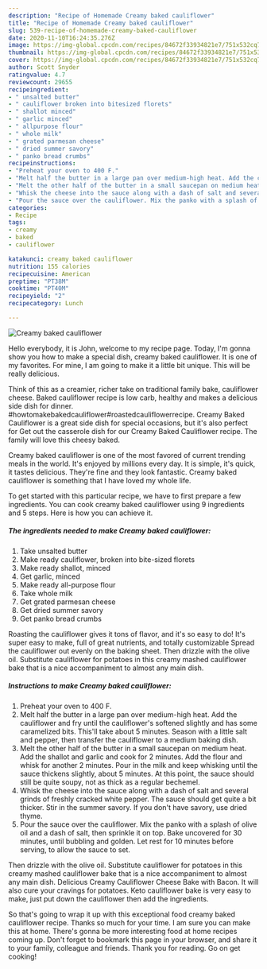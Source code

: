 ```yaml
---
description: "Recipe of Homemade Creamy baked cauliflower"
title: "Recipe of Homemade Creamy baked cauliflower"
slug: 539-recipe-of-homemade-creamy-baked-cauliflower
date: 2020-11-10T16:24:35.276Z
image: https://img-global.cpcdn.com/recipes/84672f33934821e7/751x532cq70/creamy-baked-cauliflower-recipe-main-photo.jpg
thumbnail: https://img-global.cpcdn.com/recipes/84672f33934821e7/751x532cq70/creamy-baked-cauliflower-recipe-main-photo.jpg
cover: https://img-global.cpcdn.com/recipes/84672f33934821e7/751x532cq70/creamy-baked-cauliflower-recipe-main-photo.jpg
author: Scott Snyder
ratingvalue: 4.7
reviewcount: 29655
recipeingredient:
- " unsalted butter"
- " cauliflower broken into bitesized florets"
- " shallot minced"
- " garlic minced"
- " allpurpose flour"
- " whole milk"
- " grated parmesan cheese"
- " dried summer savory"
- " panko bread crumbs"
recipeinstructions:
- "Preheat your oven to 400 F."
- "Melt half the butter in a large pan over medium-high heat. Add the cauliflower and fry until the cauliflower&#39;s softened slightly and has some caramelized bits. This&#39;ll take about 5 minutes. Season with a little salt and pepper, then transfer the cauliflower to a medium baking dish."
- "Melt the other half of the butter in a small saucepan on medium heat. Add the shallot and garlic and cook for 2 minutes. Add the flour and whisk for another 2 minutes. Pour in the milk and keep whisking until the sauce thickens slightly, about 5 minutes. At this point, the sauce should still be quite soupy, not as thick as a regular bechemel."
- "Whisk the cheese into the sauce along with a dash of salt and several grinds of freshly cracked white pepper. The sauce should get quite a bit thicker. Stir in the summer savory. If you don&#39;t have savory, use dried thyme."
- "Pour the sauce over the cauliflower. Mix the panko with a splash of olive oil and a dash of salt, then sprinkle it on top. Bake uncovered for 30 minutes, until bubbling and golden. Let rest for 10 minutes before serving, to allow the sauce to set."
categories:
- Recipe
tags:
- creamy
- baked
- cauliflower

katakunci: creamy baked cauliflower 
nutrition: 155 calories
recipecuisine: American
preptime: "PT38M"
cooktime: "PT40M"
recipeyield: "2"
recipecategory: Lunch

---
```



![Creamy baked cauliflower](https://img-global.cpcdn.com/recipes/84672f33934821e7/751x532cq70/creamy-baked-cauliflower-recipe-main-photo.jpg)

Hello everybody, it is John, welcome to my recipe page. Today, I'm gonna show you how to make a special dish, creamy baked cauliflower. It is one of my favorites. For mine, I am going to make it a little bit unique. This will be really delicious.

Think of this as a creamier, richer take on traditional family bake, cauliflower cheese. Baked cauliflower recipe is low carb, healthy and makes a delicious side dish for dinner. #howtomakebakedcauliflower#roastedcauliflowerrecipe. Creamy Baked Cauliflower is a great side dish for special occasions, but it&#39;s also perfect for Get out the casserole dish for our Creamy Baked Cauliflower recipe. The family will love this cheesy baked.

Creamy baked cauliflower is one of the most favored of current trending meals in the world. It's enjoyed by millions every day. It is simple, it's quick, it tastes delicious. They're fine and they look fantastic. Creamy baked cauliflower is something that I have loved my whole life.


To get started with this particular recipe, we have to first prepare a few ingredients. You can cook creamy baked cauliflower using 9 ingredients and 5 steps. Here is how you can achieve it.

<!--inarticleads1-->

##### The ingredients needed to make Creamy baked cauliflower:

1. Take  unsalted butter
1. Make ready  cauliflower, broken into bite-sized florets
1. Make ready  shallot, minced
1. Get  garlic, minced
1. Make ready  all-purpose flour
1. Take  whole milk
1. Get  grated parmesan cheese
1. Get  dried summer savory
1. Get  panko bread crumbs


Roasting the cauliflower gives it tons of flavor, and it&#39;s so easy to do! It&#39;s super easy to make, full of great nutrients, and totally customizable Spread the cauliflower out evenly on the baking sheet. Then drizzle with the olive oil. Substitute cauliflower for potatoes in this creamy mashed cauliflower bake that is a nice accompaniment to almost any main dish. 

<!--inarticleads2-->

##### Instructions to make Creamy baked cauliflower:

1. Preheat your oven to 400 F.
1. Melt half the butter in a large pan over medium-high heat. Add the cauliflower and fry until the cauliflower&#39;s softened slightly and has some caramelized bits. This&#39;ll take about 5 minutes. Season with a little salt and pepper, then transfer the cauliflower to a medium baking dish.
1. Melt the other half of the butter in a small saucepan on medium heat. Add the shallot and garlic and cook for 2 minutes. Add the flour and whisk for another 2 minutes. Pour in the milk and keep whisking until the sauce thickens slightly, about 5 minutes. At this point, the sauce should still be quite soupy, not as thick as a regular bechemel.
1. Whisk the cheese into the sauce along with a dash of salt and several grinds of freshly cracked white pepper. The sauce should get quite a bit thicker. Stir in the summer savory. If you don&#39;t have savory, use dried thyme.
1. Pour the sauce over the cauliflower. Mix the panko with a splash of olive oil and a dash of salt, then sprinkle it on top. Bake uncovered for 30 minutes, until bubbling and golden. Let rest for 10 minutes before serving, to allow the sauce to set.


Then drizzle with the olive oil. Substitute cauliflower for potatoes in this creamy mashed cauliflower bake that is a nice accompaniment to almost any main dish. Delicious Creamy Cauliflower Cheese Bake with Bacon. It will also cure your cravings for potatoes. Keto cauliflower bake is very easy to make, just put down the cauliflower then add the ingredients. 

So that's going to wrap it up with this exceptional food creamy baked cauliflower recipe. Thanks so much for your time. I am sure you can make this at home. There's gonna be more interesting food at home recipes coming up. Don't forget to bookmark this page in your browser, and share it to your family, colleague and friends. Thank you for reading. Go on get cooking!
